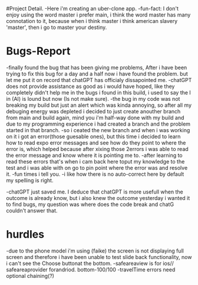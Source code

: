 #Project Detail.
-Here i'm creating an uber-clone app.
-fun-fact: I don't enjoy using the word master i prefer main, i think the word master has many connotation to  it, because when i think master i think american slavery 'master', then i go to master your destiny.

# Bugs-Report
-finally found the bug that has been giving me problems, After i have been trying to fix this bug for a day and a half now i have found the problem. but let me put it on record that chatGPT has officialy dissapointed me. 
-chatGPT does not provide assistance as good as i would have hoped, like they completely didn't help me in the bugs i found in this build, i used to say the I in (AI) is lound but now (Is not make sure).
-the bug in my code was not breaking my build but just an alert which was kinda annoying, so after all my debuging energy was depleted i decided to just create anouther branch from main and build again, mind you i'm half-way done with my build and due to my programming experience i had created a branch and the problem started in that branch.
-so i ceated the new branch and when i was working on it i got an error(those guesable ones), but this time i decided to learn how to read expo error messages and see how do they point to where the error is, which helped because after xixing those 2errors i was able to read the error message and know where it is pointing me to.
-after learning to read these errors that's when i cam back here toput my knowledge to the test and i was able with on go to pin point where the error was and resolve it.
-fun times i tell you.
-i like how there is no auto-correct here by default my spelling is right.

-chatGPT just saved me. I deduce that chatGPT is more usefull when the outcome is already know, but i also knew the outcome yesterday i wanted it to find bugs, my question was where does the code break and chatG couldn't answer that.

# hurdles
-due to the phone model i'm using (faike) the screen is not displaying full screen and therefore i have been unable to test slide back functionality, now i can't see the Choose buttonat the bottom. 
-safeareaview is for ios// safeareaprovider forandriod.  bottom-100/100
-travelTime errors need optional chaining(?)